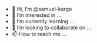 - 👋 Hi, I’m @samuel-kargo
- 👀 I’m interested in ...
- 🌱 I’m currently learning ...
- 💞️ I’m looking to collaborate on ...
- 📫 How to reach me ...

<!---
samuel-kargo/samuel-kargo is a ✨ special ✨ repository because its `README.md` (this file) appears on your GitHub profile.
You can click the Preview link to take a look at your changes.
--->
